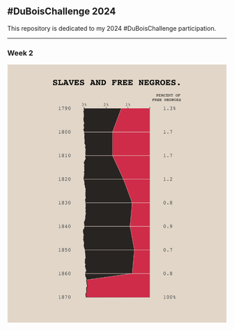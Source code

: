## #DuBoisChallenge 2024

This repository is dedicated to my 2024 #DuBoisChallenge participation.

------------------------------- 

### Week 2

![](./challenge02/plate_w2.png)
